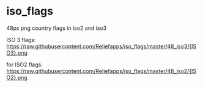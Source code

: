 # iso_flags

48px png country flags in iso2 and iso3 

ISO 3 flags: https://raw.githubusercontent.com/Reliefapps/iso_flags/master/48_iso3/{ISO3}.png

for ISO2 flags: https://raw.githubusercontent.com/Reliefapps/iso_flags/master/48_iso2/{ISO2}.png
